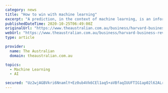 ```yaml
---
category: news
title: "How to win with machine learning"
excerpt: "A prediction, in the context of machine learning, is an information output that comes from entering some data and running an algorithm. For example, when your mobile navigation app serves up a ..."
publishedDateTime: 2020-10-25T06:49:00Z
originalUrl: "https://www.theaustralian.com.au/business/harvard-business-review/how-to-win-with-machine-learning/news-story/6356345f5bed72c0c0e4a56d813542ba"
webUrl: "https://www.theaustralian.com.au/business/harvard-business-review/how-to-win-with-machine-learning/news-story/6356345f5bed72c0c0e4a56d813542ba"
type: article

provider:
  name: The Australian
  domain: theaustralian.com.au

topics:
  - Machine Learning
  - AI

secured: "Uz2wjAGBVkri6NnamlY+Ez0ub4Vk6CEl1aq5+aVBfaqIUUFTIG1ap02l62ALrtsdNj5tCDp44M3uC5pZRn+xpJZK34X4U4s1XtEYeUOS6dBrTv/qwKr86A4rzWNUu7Ow8sCnCE77ePkd2U+LB7mOO0z8tDhTINNDYo1jiPL6BIJ099ICv/OaXMzNL/BXfk59C30OcdKCy0MMBuxvf1Yvm/F2iDCxXy8k16U6NIVdKyK4gjLHbGAmLl9OXoA70AU4qCqC7/IN77qT1H3mkqSmkTgdiZae7tFH8Q7PC+M4fUmloRJTzRTK2t04DM+g6VXnZGGVFd4D0LTdnxlffiHYajwr+E2hEQqzdHZVMifG+Wk=;1KIlgiA0+3BTnRo/M7F1Dg=="
---
```


